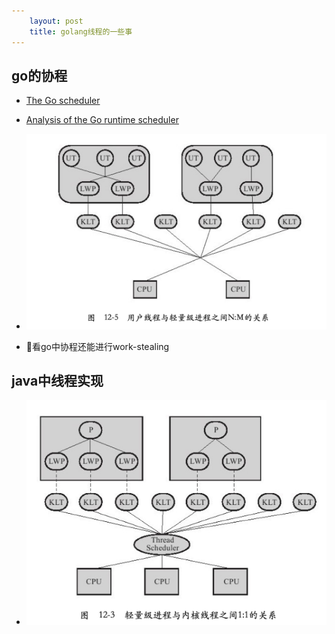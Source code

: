 ```yaml
---
    layout: post
    title: golang线程的一些事
---
```


## go的协程

- [The Go scheduler](http://morsmachine.dk/go-scheduler)

- [Analysis of the Go runtime scheduler](../file/12-12-11_DeshpandeSponslerWeiss_GO.pdf)

- ![M:N线程实现](../images/thread_imp-M-N.png)

- 看go中协程还能进行work-stealing


## java中线程实现

- ![jdk1.2后Linux线程实现](../images/java_thread_imp.png)



